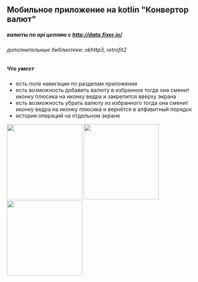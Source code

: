 ## Мобильное приложение на kotlin "Конвертор валют"

##### валюты по api цепляю с http://data.fixer.io/

###### дополнительные библиотеки: okhttp3, retrofit2

##### Что умеет
- есть поле навигации по разделам приложения
- есть возможность добавить валюту в избранное тогда она сменит иконку плюсика на иконку ведра и закрепится вверху экрана
- есть возможность убрать валюту из избранного тогда она сменит иконку ведра на иконку плюсика и вернётся в алфавитный порядок
- история операций на отдельном экране


<img src="https://user-images.githubusercontent.com/66241982/189554218-e2a13615-39cf-43df-9cde-254451aa8305.jpg" width="200"/> <img src="https://user-images.githubusercontent.com/66241982/189553743-e5c150fd-cc31-4860-a281-019acecfaa19.jpg" width="200" /> <img src="https://user-images.githubusercontent.com/66241982/189553745-518de416-1679-43fd-9fe5-39d5a7416fec.jpg" width="200" />

